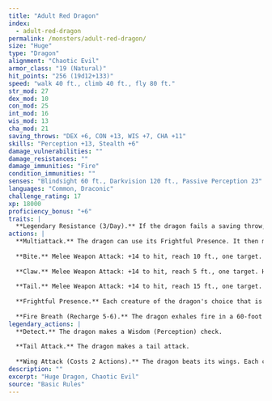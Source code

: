 ```yaml
---
title: "Adult Red Dragon"
index:
  - adult-red-dragon
permalink: /monsters/adult-red-dragon/
size: "Huge"
type: "Dragon"
alignment: "Chaotic Evil"
armor_class: "19 (Natural)"
hit_points: "256 (19d12+133)"
speed: "walk 40 ft., climb 40 ft., fly 80 ft."
str_mod: 27
dex_mod: 10
con_mod: 25
int_mod: 16
wis_mod: 13
cha_mod: 21
saving_throws: "DEX +6, CON +13, WIS +7, CHA +11"
skills: "Perception +13, Stealth +6"
damage_vulnerabilities: ""
damage_resistances: ""
damage_immunities: "Fire"
condition_immunities: ""
senses: "Blindsight 60 ft., Darkvision 120 ft., Passive Perception 23"
languages: "Common, Draconic"
challenge_rating: 17
xp: 18000
proficiency_bonus: "+6"
traits: |
  **Legendary Resistance (3/Day).** If the dragon fails a saving throw, it can choose to succeed instead.
actions: |
  **Multiattack.** The dragon can use its Frightful Presence. It then makes three attacks: one with its bite and two with its claws.
  
  **Bite.** Melee Weapon Attack: +14 to hit, reach 10 ft., one target. Hit: 19 (2d10 + 8) piercing damage plus 7 (2d6) fire damage.
  
  **Claw.** Melee Weapon Attack: +14 to hit, reach 5 ft., one target. Hit: 15 (2d6 + 8) slashing damage.
  
  **Tail.** Melee Weapon Attack: +14 to hit, reach 15 ft., one target. Hit: 17 (2d8 + 8) bludgeoning damage.
  
  **Frightful Presence.** Each creature of the dragon's choice that is within 120 ft. of the dragon and aware of it must succeed on a DC 19 Wisdom saving throw or become frightened for 1 minute. A creature can repeat the saving throw at the end of each of its turns, ending the effect on itself on a success. If a creature's saving throw is successful or the effect ends for it, the creature is immune to the dragon's Frightful Presence for the next 24 hours.
  
  **Fire Breath (Recharge 5-6).** The dragon exhales fire in a 60-foot cone. Each creature in that area must make a DC 21 Dexterity saving throw, taking 63 (18d6) fire damage on a failed save, or half as much damage on a successful one.  
legendary_actions: |
  **Detect.** The dragon makes a Wisdom (Perception) check.
  
  **Tail Attack.** The dragon makes a tail attack.
  
  **Wing Attack (Costs 2 Actions).** The dragon beats its wings. Each creature within 10 ft. of the dragon must succeed on a DC 22 Dexterity saving throw or take 15 (2d6 + 8) bludgeoning damage and be knocked prone. The dragon can then fly up to half its flying speed.
description: ""
excerpt: "Huge Dragon, Chaotic Evil"
source: "Basic Rules"
---
```

